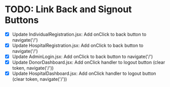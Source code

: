 # TODO: Link Back and Signout Buttons

- [x] Update IndividualRegistration.jsx: Add onClick to back button to navigate('/')
- [x] Update HospitalRegistration.jsx: Add onClick to back button to navigate('/')
- [x] Update AdminLogin.jsx: Add onClick to back button to navigate('/')
- [x] Update DonorDashboard.jsx: Add onClick handler to logout button (clear token, navigate('/'))
- [x] Update HospitalDashboard.jsx: Add onClick handler to logout button (clear token, navigate('/'))

